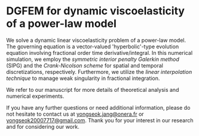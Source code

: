 # DGFEM for dynamic viscoelasticity of a power-law model

We solve a dynamic linear viscoelasticity problem of a power-law model.
The governing equation is a vector-valued 'hyperbolic'-type evolution equation involving fractional order time derivative/integral.
In this numerical simulation, we employ the *symmetric interior penalty Galerkin method* (SIPG) and the *Crank-Nicolson scheme* for spatial and temporal discretizations, respectively.
Furthermore, we utilize the *linear interpolation technique* to manage weak singularity in fractional integration.

We refer to our manuscript for more details of theoretical analysis and numerical experiments.

If you have any further questions or need additional information, please do not hesitate to contact us at <yongseok.jang@onera.fr> or <yongseok20007717@gmail.com>.  Thank you for your interest in our research and for considering our work.
